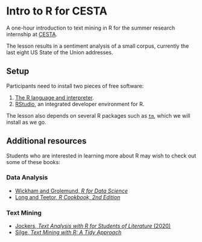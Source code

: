# Intro to R for CESTA
A one-hour introduction to text mining in R for the summer research internship at [CESTA](https://cesta.stanford.edu).

The lesson results in a sentiment analysis of a small corpus, currently the last eight US State of the Union addresses.

## Setup
Participants need to install two pieces of free software:

1. [The R language and interpreter](https://mirrors.nics.utk.edu/cran/).
2. [RStudio](https://rstudio.com/products/rstudio/download/#download), an integrated developer environment for R.

The lesson also depends on several R packages such as [`tm`](https://cran.r-project.org/web/packages/tm/index.html), which we will install as we go.

## Additional resources
Students who are interested in learning more about R may wish to check out some of these books:

### Data Analysis
- [Wickham and Grolemund, *R for Data Science*](https://r4ds.had.co.nz)
- [Long and Teetor, *R Cookbook, 2nd Edition*](https://searchworks.stanford.edu/view/13463372)

### Text Mining
- [Jockers, *Text Analysis with R for Students of Literature* (2020)](https://searchworks.stanford.edu/view/13575408)
- [Silge, *Text Mining with R: A Tidy Approach*](https://www.tidytextmining.com)

